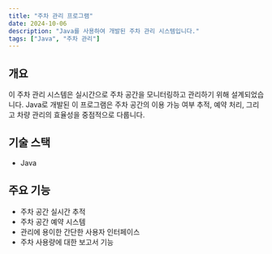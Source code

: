 ```yaml
---
title: "주차 관리 프로그램"
date: 2024-10-06
description: "Java를 사용하여 개발된 주차 관리 시스템입니다."
tags: ["Java", "주차 관리"]
---
```


## 개요
이 주차 관리 시스템은 실시간으로 주차 공간을 모니터링하고 관리하기 위해 설계되었습니다. Java로 개발된 이 프로그램은 주차 공간의 이용 가능 여부 추적, 예약 처리, 그리고 차량 관리의 효율성을 중점적으로 다룹니다.

## 기술 스택
- Java

## 주요 기능
- 주차 공간 실시간 추적
- 주차 공간 예약 시스템
- 관리에 용이한 간단한 사용자 인터페이스
- 주차 사용량에 대한 보고서 기능
